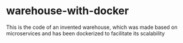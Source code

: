 # warehouse-with-docker
This is the code of an invented warehouse, which was made based on microservices and has been dockerized to facilitate its scalability
